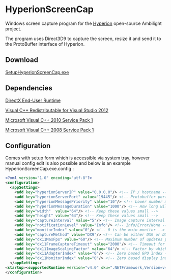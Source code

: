 # HyperionScreenCap

Windows screen capture program for the [Hyperion](https://github.com/tvdzwan/hyperion) open-source Ambilight project.

The program uses Direct3D9 to capture the screen, resize it and send it to the ProtoBuffer interface of Hyperion.

## Download
[SetupHyperionScreenCap.exe](https://github.com/hanselb/HyperionScreenCap/releases/download/v2.0/SetupHyperionScreenCap.exe)

## Dependencies

[DirectX End-User Runtime](https://www.microsoft.com/en-us/download/details.aspx?displaylang=en&id=35)

[Visual C++ Redistributable for Visual Studio 2012](https://www.microsoft.com/en-us/download/details.aspx?id=30679)

[Microsoft Visual C++ 2010 Service Pack 1](https://www.microsoft.com/en-us/download/details.aspx?id=26999)

[Microsoft Visual C++ 2008 Service Pack 1](https://www.microsoft.com/en-us/download/details.aspx?id=26368)


## Configuration

Comes with setup form which is accessible via system tray, however manual config edit is also possible and below is an example HyperionScreenCap.exe.config :

```xml
<?xml version="1.0" encoding="utf-8"?>
<configuration>
  <appSettings>
    <add key="hyperionServerIP" value="0.0.0.0"/> <!-- IP / hostname -->
    <add key="hyperionServerPort" value="19445"/> <!-- Protobuffer port -->
    <add key="hyperionMessagePriority" value="10"/> <!-- Lower number means higher priority -->
    <add key="hyperionMessageDuration" value="1000"/> <!-- How long will each captured screenshot stay on LEDs -->
    <add key="width"  value="64"/> <!-- Keep these values small -->
    <add key="height" value="64"/> <!-- Keep these values small -->
    <add key="captureInterval" value="5"/> <!-- Image capture interval -->
    <add key="notificationLevel" value="Info"/> <!-- Info/Error/None -->
    <add key="monitorIndex" value="0"/> <!-- 0 is the main monitor -->
    <add key="captureMethod" value="DX9"/> <!-- Can be either DX9 or DX11 -->
    <add key="dx11MaxFps" value="60"/> <!-- Maximum number of updates per second to be sent to Hyperion -->
    <add key="dx11FrameCaptureTimeout" value="2000"/> <!-- Timeout for each frame capture attempt -->
    <add key="dx11ImageScalingFactor" value="64"/> <!-- Factor by which captured image should be scaled. Can be any power of 2. -->
    <add key="dx11AdapterIndex" value="0"/> <!-- Zero based GPU index -->
    <add key="dx11MonitorIndex" value="0"/> <!-- Zero based display index -->
  </appSettings>
<startup><supportedRuntime version="v4.0" sku=".NETFramework,Version=v4.0,Profile=Client"/></startup>
</configuration>
```
